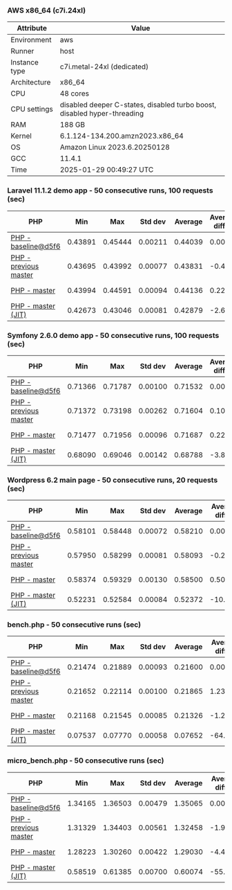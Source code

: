 ### AWS x86_64 (c7i.24xl)

|  Attribute    |     Value      |
|---------------|----------------|
| Environment   |aws|
| Runner        |host|
| Instance type |c7i.metal-24xl (dedicated)|
| Architecture  |x86_64
| CPU           |48 cores|
| CPU settings  |disabled deeper C-states, disabled turbo boost, disabled hyper-threading|
| RAM           |188 GB|
| Kernel        |6.1.124-134.200.amzn2023.x86_64|
| OS            |Amazon Linux 2023.6.20250128|
| GCC           |11.4.1|
| Time          |2025-01-29 00:49:27 UTC|

### Laravel 11.1.2 demo app - 50 consecutive runs, 100 requests (sec)

|     PHP     |     Min     |     Max     |    Std dev   |   Average  |  Average diff % |   Median   | Median diff % |     Memory    |
|-------------|-------------|-------------|--------------|------------|-----------------|------------|---------------|---------------|
|[PHP - baseline@d5f6](https://github.com/php/php-src/commit/d5f6e56610)|0.43891|0.45444|0.00211|0.44039|0.00%|0.44008|0.00%|41.86 MB|
|[PHP - previous master](https://github.com/php/php-src/commit/06c41ec6c5)|0.43695|0.43992|0.00077|0.43831|-0.47%|0.43830|-0.40%|41.82 MB|
|[PHP - master](https://github.com/php/php-src/commit/6f4579af85)|0.43994|0.44591|0.00094|0.44136|0.22%|0.44124|0.26%|41.83 MB|
|[PHP - master (JIT)](https://github.com/php/php-src/commit/6f4579af85)|0.42673|0.43046|0.00081|0.42879|-2.64%|0.42896|-2.53%|50.79 MB|

### Symfony 2.6.0 demo app - 50 consecutive runs, 100 requests (sec)

|     PHP     |     Min     |     Max     |    Std dev   |   Average  |  Average diff % |   Median   | Median diff % |     Memory    |
|-------------|-------------|-------------|--------------|------------|-----------------|------------|---------------|---------------|
|[PHP - baseline@d5f6](https://github.com/php/php-src/commit/d5f6e56610)|0.71366|0.71787|0.00100|0.71532|0.00%|0.71534|0.00%|37.39 MB|
|[PHP - previous master](https://github.com/php/php-src/commit/06c41ec6c5)|0.71372|0.73198|0.00262|0.71604|0.10%|0.71554|0.03%|37.52 MB|
|[PHP - master](https://github.com/php/php-src/commit/6f4579af85)|0.71477|0.71956|0.00096|0.71687|0.22%|0.71679|0.20%|37.52 MB|
|[PHP - master (JIT)](https://github.com/php/php-src/commit/6f4579af85)|0.68090|0.69046|0.00142|0.68788|-3.83%|0.68793|-3.83%|44.52 MB|

### Wordpress 6.2 main page - 50 consecutive runs, 20 requests (sec)

|     PHP     |     Min     |     Max     |    Std dev   |   Average  |  Average diff % |   Median   | Median diff % |     Memory    |
|-------------|-------------|-------------|--------------|------------|-----------------|------------|---------------|---------------|
|[PHP - baseline@d5f6](https://github.com/php/php-src/commit/d5f6e56610)|0.58101|0.58448|0.00072|0.58210|0.00%|0.58198|0.00%|43.01 MB|
|[PHP - previous master](https://github.com/php/php-src/commit/06c41ec6c5)|0.57950|0.58299|0.00081|0.58093|-0.20%|0.58086|-0.19%|42.92 MB|
|[PHP - master](https://github.com/php/php-src/commit/6f4579af85)|0.58374|0.59329|0.00130|0.58500|0.50%|0.58478|0.48%|42.92 MB|
|[PHP - master (JIT)](https://github.com/php/php-src/commit/6f4579af85)|0.52231|0.52584|0.00084|0.52372|-10.03%|0.52358|-10.03%|62.47 MB|

### bench.php - 50 consecutive runs (sec)

|     PHP     |     Min     |     Max     |    Std dev   |   Average  |  Average diff % |   Median   | Median diff % |     Memory    |
|-------------|-------------|-------------|--------------|------------|-----------------|------------|---------------|---------------|
|[PHP - baseline@d5f6](https://github.com/php/php-src/commit/d5f6e56610)|0.21474|0.21889|0.00093|0.21600|0.00%|0.21580|0.00%|26.18 MB|
|[PHP - previous master](https://github.com/php/php-src/commit/06c41ec6c5)|0.21652|0.22114|0.00100|0.21865|1.23%|0.21853|1.26%|26.19 MB|
|[PHP - master](https://github.com/php/php-src/commit/6f4579af85)|0.21168|0.21545|0.00085|0.21326|-1.27%|0.21318|-1.21%|26.19 MB|
|[PHP - master (JIT)](https://github.com/php/php-src/commit/6f4579af85)|0.07537|0.07770|0.00058|0.07652|-64.57%|0.07653|-64.54%|27.28 MB|

### micro_bench.php - 50 consecutive runs (sec)

|     PHP     |     Min     |     Max     |    Std dev   |   Average  |  Average diff % |   Median   | Median diff % |     Memory    |
|-------------|-------------|-------------|--------------|------------|-----------------|------------|---------------|---------------|
|[PHP - baseline@d5f6](https://github.com/php/php-src/commit/d5f6e56610)|1.34165|1.36503|0.00479|1.35065|0.00%|1.35036|0.00%|20.44 MB|
|[PHP - previous master](https://github.com/php/php-src/commit/06c41ec6c5)|1.31329|1.34403|0.00561|1.32458|-1.93%|1.32477|-1.89%|20.45 MB|
|[PHP - master](https://github.com/php/php-src/commit/6f4579af85)|1.28223|1.30260|0.00422|1.29030|-4.47%|1.28993|-4.47%|20.45 MB|
|[PHP - master (JIT)](https://github.com/php/php-src/commit/6f4579af85)|0.58519|0.61385|0.00700|0.60074|-55.52%|0.60044|-55.53%|21.71 MB|
